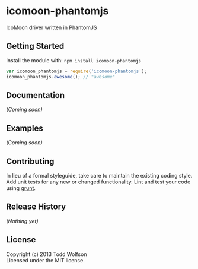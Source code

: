 # icomoon-phantomjs

IcoMoon driver written in PhantomJS

## Getting Started
Install the module with: `npm install icomoon-phantomjs`

```javascript
var icomoon_phantomjs = require('icomoon-phantomjs');
icomoon_phantomjs.awesome(); // "awesome"
```

## Documentation
_(Coming soon)_

## Examples
_(Coming soon)_

## Contributing
In lieu of a formal styleguide, take care to maintain the existing coding style. Add unit tests for any new or changed functionality. Lint and test your code using [grunt](https://github.com/gruntjs/grunt).

## Release History
_(Nothing yet)_

## License
Copyright (c) 2013 Todd Wolfson  
Licensed under the MIT license.
